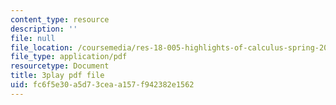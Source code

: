 ```yaml
---
content_type: resource
description: ''
file: null
file_location: /coursemedia/res-18-005-highlights-of-calculus-spring-2010/fc6f5e30a5d73ceaa157f942382e1562_FtQl1gAo12E.pdf
file_type: application/pdf
resourcetype: Document
title: 3play pdf file
uid: fc6f5e30-a5d7-3cea-a157-f942382e1562
---
```

